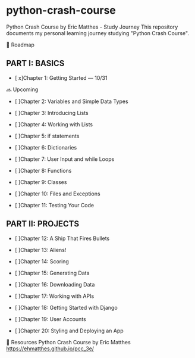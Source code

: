 # python-crash-course
Python Crash Course by Eric Matthes - Study Journey
This repository documents my personal learning journey studying "Python Crash Course".

🧭 Roadmap

## PART I: BASICS
- [ x]Chapter 1: Getting Started — 10/31
 
🔜 Upcoming

- [ ]Chapter 2: Variables and Simple Data Types 

- [ ]Chapter 3: Introducing Lists

- [ ]Chapter 4: Working with Lists

- [ ]Chapter 5: if statements

- [ ]Chapter 6: Dictionaries

- [ ]Chapter 7: User Input and while Loops

- [ ]Chapter 8: Functions

- [ ]Chapter 9: Classes

- [ ]Chapter 10: Files and Exceptions

- [ ]Chapter 11: Testing Your Code

## PART II: PROJECTS
- [ ]Chapter 12: A Ship That Fires Bullets

- [ ]Chapter 13: Aliens!

- [ ]Chapter 14: Scoring

- [ ]Chapter 15: Generating Data

- [ ]Chapter 16: Downloading Data

- [ ]Chapter 17: Working with APIs

- [ ]Chapter 18: Getting Started with Django

- [ ]Chapter 19: User Accounts

- [ ]Chapter 20: Styling and Deploying an App

📌 Resources
Python Crash Course by Eric Matthes https://ehmatthes.github.io/pcc_3e/
